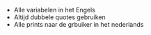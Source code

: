 * Alle variabelen in het Engels
* Altijd dubbele quotes gebruiken
* Alle prints naar de grbuiker in het nederlands